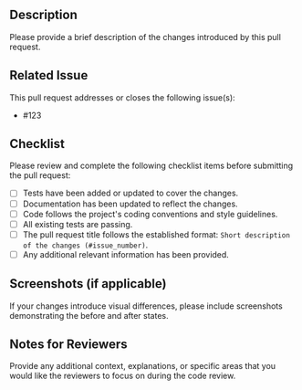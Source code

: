 ## Description
Please provide a brief description of the changes introduced by this pull request.

## Related Issue
This pull request addresses or closes the following issue(s):
- #123

## Checklist
Please review and complete the following checklist items before submitting the pull request:

- [ ] Tests have been added or updated to cover the changes.
- [ ] Documentation has been updated to reflect the changes.
- [ ] Code follows the project's coding conventions and style guidelines.
- [ ] All existing tests are passing.
- [ ] The pull request title follows the established format: `Short description of the changes (#issue_number)`.
- [ ] Any additional relevant information has been provided.

## Screenshots (if applicable)
If your changes introduce visual differences, please include screenshots demonstrating the before and after states.

## Notes for Reviewers
Provide any additional context, explanations, or specific areas that you would like the reviewers to focus on during the code review.